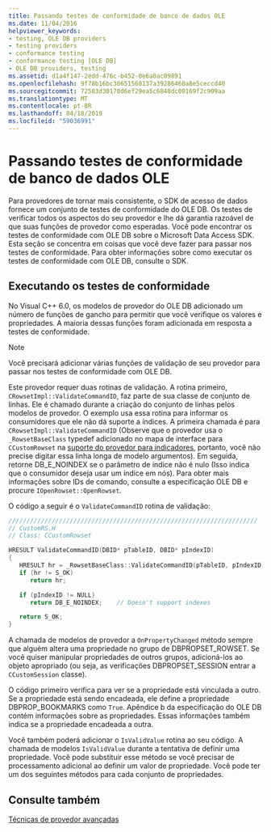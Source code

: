 ```yaml
---
title: Passando testes de conformidade de banco de dados OLE
ms.date: 11/04/2016
helpviewer_keywords:
- testing, OLE DB providers
- testing providers
- conformance testing
- conformance testing [OLE DB]
- OLE DB providers, testing
ms.assetid: d1a4f147-2edd-476c-b452-0e6a0ac09891
ms.openlocfilehash: 9f78b16bc30651560137a39286460a8e5ceccd40
ms.sourcegitcommit: 72583d30170d6ef29ea5c6848dc00169f2c909aa
ms.translationtype: MT
ms.contentlocale: pt-BR
ms.lasthandoff: 04/18/2019
ms.locfileid: "59036991"
---
```

# <a name="passing-ole-db-conformance-tests"></a>Passando testes de conformidade de banco de dados OLE

Para provedores de tornar mais consistente, o SDK de acesso de dados fornece um conjunto de testes de conformidade do OLE DB. Os testes de verificar todos os aspectos do seu provedor e lhe dá garantia razoável de que suas funções de provedor como esperadas. Você pode encontrar os testes de conformidade com OLE DB sobre o Microsoft Data Access SDK. Esta seção se concentra em coisas que você deve fazer para passar nos testes de conformidade. Para obter informações sobre como executar os testes de conformidade com OLE DB, consulte o SDK.

## <a name="running-the-conformance-tests"></a>Executando os testes de conformidade

No Visual C++ 6.0, os modelos de provedor do OLE DB adicionado um número de funções de gancho para permitir que você verifique os valores e propriedades. A maioria dessas funções foram adicionada em resposta a testes de conformidade.

> [!NOTE]
> Você precisará adicionar várias funções de validação de seu provedor para passar nos testes de conformidade com OLE DB.

Este provedor requer duas rotinas de validação. A rotina primeiro, `CRowsetImpl::ValidateCommandID`, faz parte de sua classe de conjunto de linhas. Ele é chamado durante a criação do conjunto de linhas pelos modelos de provedor. O exemplo usa essa rotina para informar os consumidores que ele não dá suporte a índices. A primeira chamada é para `CRowsetImpl::ValidateCommandID` (Observe que o provedor usa o `_RowsetBaseClass` typedef adicionado no mapa de interface para `CCustomRowset` na [suporte do provedor para indicadores](../../data/oledb/provider-support-for-bookmarks.md), portanto, você não precise digitar essa linha longa de modelo argumentos). Em seguida, retorne DB_E_NOINDEX se o parâmetro de índice não é nulo (Isso indica que o consumidor deseja usar um índice em nós). Para obter mais informações sobre IDs de comando, consulte a especificação OLE DB e procure `IOpenRowset::OpenRowset`.

O código a seguir é o `ValidateCommandID` rotina de validação:

```cpp
/////////////////////////////////////////////////////////////////////
// CustomRS.H
// Class: CCustomRowset

HRESULT ValidateCommandID(DBID* pTableID, DBID* pIndexID)
{
   HRESULT hr = _RowsetBaseClass::ValidateCommandID(pTableID, pIndexID);
   if (hr != S_OK)
      return hr;

   if (pIndexID != NULL)
      return DB_E_NOINDEX;    // Doesn't support indexes

   return S_OK;
}
```

A chamada de modelos de provedor a `OnPropertyChanged` método sempre que alguém altera uma propriedade no grupo de DBPROPSET_ROWSET. Se você quiser manipular propriedades de outros grupos, adicioná-los ao objeto apropriado (ou seja, as verificações DBPROPSET_SESSION entrar a `CCustomSession` classe).

O código primeiro verifica para ver se a propriedade está vinculada a outro. Se a propriedade está sendo encadeada, ele define a propriedade DBPROP_BOOKMARKS como `True`. Apêndice b da especificação do OLE DB contém informações sobre as propriedades. Essas informações também indica se a propriedade encadeada a outra.

Você também poderá adicionar o `IsValidValue` rotina ao seu código. A chamada de modelos `IsValidValue` durante a tentativa de definir uma propriedade. Você pode substituir esse método se você precisar de processamento adicional ao definir um valor de propriedade. Você pode ter um dos seguintes métodos para cada conjunto de propriedades.

## <a name="see-also"></a>Consulte também

[Técnicas de provedor avançadas](../../data/oledb/advanced-provider-techniques.md)
